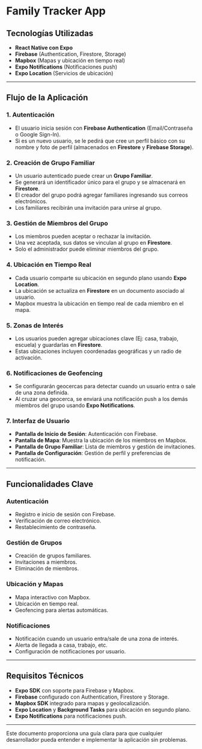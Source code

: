 # Family Tracker App

## Tecnologías Utilizadas
- **React Native con Expo**
- **Firebase** (Authentication, Firestore, Storage)
- **Mapbox** (Mapas y ubicación en tiempo real)
- **Expo Notifications** (Notificaciones push)
- **Expo Location** (Servicios de ubicación)

---

## Flujo de la Aplicación

### 1. **Autenticación**
- El usuario inicia sesión con **Firebase Authentication** (Email/Contraseña o Google Sign-In).
- Si es un nuevo usuario, se le pedirá que cree un perfil básico con su nombre y foto de perfil (almacenados en **Firestore** y **Firebase Storage**).

### 2. **Creación de Grupo Familiar**
- Un usuario autenticado puede crear un **Grupo Familiar**.
- Se generará un identificador único para el grupo y se almacenará en **Firestore**.
- El creador del grupo podrá agregar familiares ingresando sus correos electrónicos.
- Los familiares recibirán una invitación para unirse al grupo.

### 3. **Gestión de Miembros del Grupo**
- Los miembros pueden aceptar o rechazar la invitación.
- Una vez aceptada, sus datos se vinculan al grupo en **Firestore**.
- Solo el administrador puede eliminar miembros del grupo.

### 4. **Ubicación en Tiempo Real**
- Cada usuario comparte su ubicación en segundo plano usando **Expo Location**.
- La ubicación se actualiza en **Firestore** en un documento asociado al usuario.
- Mapbox muestra la ubicación en tiempo real de cada miembro en el mapa.

### 5. **Zonas de Interés**
- Los usuarios pueden agregar ubicaciones clave (Ej: casa, trabajo, escuela) y guardarlas en **Firestore**.
- Estas ubicaciones incluyen coordenadas geográficas y un radio de activación.

### 6. **Notificaciones de Geofencing**
- Se configurarán geocercas para detectar cuando un usuario entra o sale de una zona definida.
- Al cruzar una geocerca, se enviará una notificación push a los demás miembros del grupo usando **Expo Notifications**.

### 7. **Interfaz de Usuario**
- **Pantalla de Inicio de Sesión**: Autenticación con Firebase.
- **Pantalla de Mapa**: Muestra la ubicación de los miembros en Mapbox.
- **Pantalla de Grupo Familiar**: Lista de miembros y gestión de invitaciones.
- **Pantalla de Configuración**: Gestión de perfil y preferencias de notificación.

---

## Funcionalidades Clave

### **Autenticación**
- Registro e inicio de sesión con Firebase.
- Verificación de correo electrónico.
- Restablecimiento de contraseña.

### **Gestión de Grupos**
- Creación de grupos familiares.
- Invitaciones a miembros.
- Eliminación de miembros.

### **Ubicación y Mapas**
- Mapa interactivo con Mapbox.
- Ubicación en tiempo real.
- Geofencing para alertas automáticas.

### **Notificaciones**
- Notificación cuando un usuario entra/sale de una zona de interés.
- Alerta de llegada a casa, trabajo, etc.
- Configuración de notificaciones por usuario.

---

## Requisitos Técnicos
- **Expo SDK** con soporte para Firebase y Mapbox.
- **Firebase** configurado con Authentication, Firestore y Storage.
- **Mapbox SDK** integrado para mapas y geolocalización.
- **Expo Location** y **Background Tasks** para ubicación en segundo plano.
- **Expo Notifications** para notificaciones push.

---

Este documento proporciona una guía clara para que cualquier desarrollador pueda entender e implementar la aplicación sin problemas.

